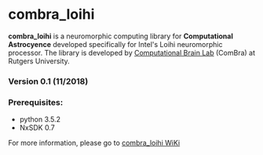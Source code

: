 # combra_loihi

**combra_loihi** is a neuromorphic computing library for **Computational Astrocyence** developed specifically for Intel's Loihi neuromorphic processor. The library is developed by [Computational Brain Lab](http://combra.cs.rutgers.edu/) (ComBra) at Rutgers University.

### Version 0.1 (11/2018)

### Prerequisites:
* python 3.5.2
* NxSDK 0.7

For more information, please go to [combra_loihi WiKi](https://github.com/combra-lab/combra_loihi/wiki)
